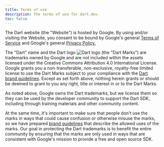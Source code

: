 ```yaml
---
title: Terms of use
description: The terms of use for dart.dev.
toc: false
---
```


The Dart website (the "Website") is hosted by Google.
By using and/or visiting the Website,
you consent to be bound by Google's general [Terms of Service][]
and Google's general [Privacy Policy.][Privacy Policy]

The "Dart" name and the Dart logo
<img src="/assets/img/logo/dart-64.png" alt="Dart logo" class="align-baseline text-icon">
(the "Dart Marks") are trademarks owned by Google and are not included
within the assets licensed under the Creative Commons Attribution 4.0
International License.  Google grants you a non-transferable,
non-exclusive, royalty-free limited license to use the Dart Marks
subject to your compliance with the [Dart brand guidelines](/brand).
Except as set forth above, nothing herein grants or should be deemed
to grant to you any right, title or interest in or to the Dart Marks.

As noted above, Google owns the Dart trademarks, but we license them
so they can be used by the developer community to support the Dart
SDK, including through training materials and other community content.

At the same time, it's important to make sure that people don't
use the marks in ways that could cause confusion or otherwise misuse
the marks, so we have prepared [brand guidelines](/brand) that describe the
allowed uses of the marks. Our goal in protecting the Dart trademarks
is to benefit the entire community by ensuring that the marks are only used
in ways that are consistent with Google's mission to provide a free and open
source SDK.

[Terms of Service]: https://policies.google.com/terms
[Privacy Policy]: https://policies.google.com/privacy
